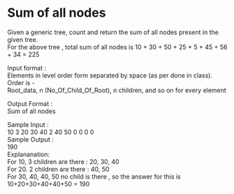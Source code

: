 # Sum of all nodes




Given a generic tree, count and return the sum of all nodes present in the given tree.                   
For the above tree , total sum of all nodes is 10 + 30 + 50 + 25 + 5 + 45 + 56 + 34 = 225               

Input format :             
Elements in level order form separated by space (as per done in class). Order is -                   
Root_data, n (No_Of_Child_Of_Root), n children, and so on for every element                  

Output Format :                 
Sum of all nodes              

Sample Input :                   
10 3 20 30 40 2 40 50 0 0 0 0                
Sample Output :             
190       
Explananation:                            
For 10, 3 children are there : 20, 30, 40                 
For 20. 2 children are there : 40, 50                
For 30, 40, 40, 50 no child is there , so the answer for this is 10+20+30+40+40+50 = 190               

